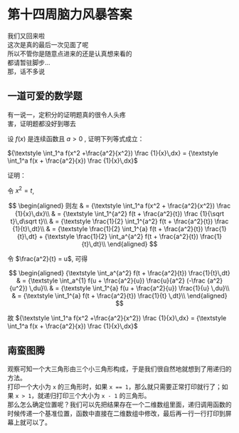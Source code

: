 # 第十四周脑力风暴答案

我们又回来啦  
这次是真的最后一次见面了呢  
所以不管你是随意点进来的还是认真想来看的  
都请暂驻脚步...  
那，话不多说

## 一道可爱的数学题

有一说一，定积分的证明题真的很令人头疼  
害，证明题都没好到哪去  

设 $f(x)$ 是连续函数且 $a>0$ , 证明下列等式成立：  

${\textstyle \int_1^a f(x^2 +\frac{a^2}{x^2}) \frac {1}{x}\,dx} = {\textstyle \int_1^a f(x + \frac{a^2}{x}) \frac {1}{x}\,dx}$

证明：

令 $x^2 = t$,  

$$
\begin{aligned}
则左 & = {\textstyle \int_1^a f(x^2 + \frac{a^2}{x^2}) \frac {1}{x}\,dx}\\
 & = {\textstyle \int_1^{a^2} f(t + \frac{a^2}{t}) \frac {1}{\sqrt t}\,d\sqrt t}\\
 & = {\textstyle \frac{1}{2} \int_1^{a^2} f(t + \frac{a^2}{t}) \frac {1}{t}\,dt}\\
 & = {\textstyle \frac{1}{2} \int_1^{a} f(t + \frac{a^2}{t}) \frac{1}{t}\,dt} + {\textstyle \frac{1}{2} \int_a^{a^2} f(t + \frac{a^2}{t}) \frac{1}{t}\,dt}\\
\end{aligned}
$$

令 $\frac{a^2}{t} = u$, 可得  

$$
\begin{aligned}
{\textstyle \int_a^{a^2} f(t + \frac{a^2}{t}) \frac{1}{t}\,dt} & = {\textstyle \int_a^{1} f(u + \frac{a^2}{u}) \frac{u}{a^2} (-\frac {a^2}{u^2}) \,du}\\
 & = {\textstyle \int_1^{a} f(u + \frac{a^2}{u}) \frac{1}{u} \,du}\\
 & = {\textstyle \int_1^{a} f(t + \frac{a^2}{t}) \frac{1}{t} \,dt}\\
\end{aligned}
$$

故 ${\textstyle \int_1^a f(x^2 +\frac{a^2}{x^2}) \frac {1}{x}\,dx} = {\textstyle \int_1^a f(x + \frac{a^2}{x}) \frac {1}{x}\,dx}$

## 南蛮图腾

观察可知一个大三角形由三个小三角形构成，于是我们很自然地就想到了用递归的方法。  
打印一个大小为 `x` 的三角形时，如果 `x == 1`，那么就只需要正常打印就行了；如果 `x > 1`，就递归打印三个大小为 `x - 1` 的三角形。  
那么怎么确定位置呢？我们可以先把结果存在一个二维数组里面，递归调用函数的时候传递一个基准位置，函数中直接在二维数组中修改，最后再一行一行打印到屏幕上就可以了。
